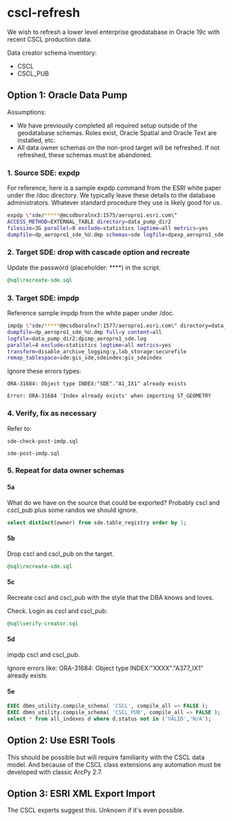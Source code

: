 # cscl-refresh

We wish to refresh a lower level enterprise geodatabase in Oracle 19c with recent CSCL production data. 

Data creator schema inventory:

* CSCL
* CSCL_PUB

## Option 1: Oracle Data Pump

Assumptions:

* We have previously completed all required setup outside of the geodatabase schemas.  Roles exist, Oracle Spatial and Oracle Text are installed, etc.
* All data owner schemas on the non-prod target will be refreshed.  If not refreshed, these schemas must be abandoned.


### 1. Source SDE: expdp

For reference, here is a sample expdp command from the ESRI white paper under the /doc directory. We typically leave these details to the database administrators. Whatever standard procedure they use is likely good for us.

```sh
expdp \"sde/*****@mcsdboralnx3:1575/aeropro1.esri.com\"
ACCESS_METHOD=EXTERNAL_TABLE directory=data_pump_dir2
filesize=3G parallel=8 exclude=statistics logtime=all metrics=yes
dumpfile=dp_aeropro1_sde_%U.dmp schemas=sde logfile=dpexp_aeropro1_sde.log
```
### 2. Target SDE: drop with cascade option and recreate

Update the password (placeholder: ****) in the script.   

```sql
@sql\recreate-sde.sql
```

### 3. Target SDE: impdp

Reference sample impdp from the white paper under /doc.

```sh
impdp \"sde/*****@mcsdboralnx7:1577/aeropro1.esri.com\" directory=data_pump_dir2
dumpfile=dp_aeropro1_sde_%U.dmp full=y content=all
logfile=data_pump_dir2:dpimp_aeropro1_sde.log
parallel=4 exclude=statistics logtime=all metrics=yes
transform=disable_archive_logging:y,lob_storage:securefile
remap_tablespace=sde:gis_sde,sdeindex:gis_sdeindex
```

Ignore these errors types:

    ORA-31684: Object type INDEX:"SDE"."A1_IX1" already exists

    Error: ORA-31684 'Index already exists' when importing ST_GEOMETRY


### 4. Verify, fix as necessary

Refer to:
    
    sde-check-post-imdp.sql

    sde-post-imdp.sql



### 5. Repeat for data owner schemas

#### 5a 

What do we have on the source that could be exported? Probably cscl and cscl_pub plus some randos we should ignore.

```sql
select distinct(owner) from sde.table_registry order by 1;
```

#### 5b

Drop cscl and cscl_pub on the target.

```sql
@sql\recreate-sde.sql
```

#### 5c

Recreate cscl and cscl_pub with the style that the DBA knows and loves.

Check. Login as cscl and cscl_pub:

```sql
@sql\verify-creator.sql
```


#### 5d

impdp cscl and cscl_pub. 

Ignore errors like: ORA-31684: Object type INDEX:"XXXX"."A377_IX1" already exists


#### 5e

```sql
EXEC dbms_utility.compile_schema( 'CSCL', compile_all => FALSE );
EXEC dbms_utility.compile_schema( 'CSCL_PUB', compile_all => FALSE );
select * from all_indexes d where d.status not in ('VALID','N/A');
```



## Option 2: Use ESRI Tools

This should be possible but will require familiarity with the CSCL data model. And because of the CSCL class extensions any automation must be developed with classic ArcPy 2.7.

## Option 3: ESRI XML Export Import

The CSCL experts suggest this. Unknown if it's even possible.